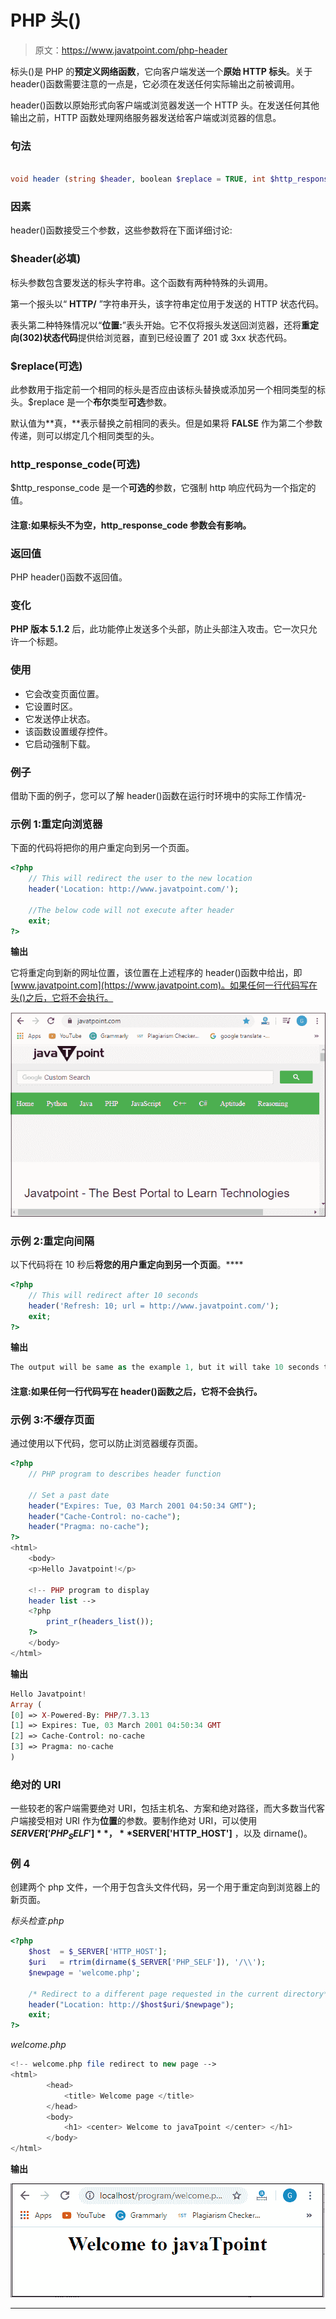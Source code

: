 # PHP 头()

> 原文：<https://www.javatpoint.com/php-header>

标头()是 PHP 的**预定义网络函数**，它向客户端发送一个**原始 HTTP 标头**。关于 header()函数需要注意的一点是，它必须在发送任何实际输出之前被调用。

header()函数以原始形式向客户端或浏览器发送一个 HTTP 头。在发送任何其他输出之前，HTTP 函数处理网络服务器发送给客户端或浏览器的信息。

### 句法

```php

void header (string $header, boolean $replace = TRUE, int $http_response_code)

```

### 因素

header()函数接受三个参数，这些参数将在下面详细讨论:

### $header(必填)

标头参数包含要发送的标头字符串。这个函数有两种特殊的头调用。

第一个报头以“ **HTTP/** ”字符串开头，该字符串定位用于发送的 HTTP 状态代码。

表头第二种特殊情况以“**位置:**”表头开始。它不仅将报头发送回浏览器，还将**重定向(302)状态代码**提供给浏览器，直到已经设置了 201 或 3xx 状态代码。

### $replace(可选)

此参数用于指定前一个相同的标头是否应由该标头替换或添加另一个相同类型的标头。$replace 是一个**布尔**类型**可选**参数。

默认值为**真，**表示替换之前相同的表头。但是如果将 **FALSE** 作为第二个参数传递，则可以绑定几个相同类型的头。

### http_response_code(可选)

$http_response_code 是一个**可选的**参数，它强制 http 响应代码为一个指定的值。

#### 注意:如果标头不为空，http_response_code 参数会有影响。

### 返回值

PHP header()函数不返回值。

### 变化

**PHP 版本 5.1.2** 后，此功能停止发送多个头部，防止头部注入攻击。它一次只允许一个标题。

### 使用

*   它会改变页面位置。
*   它设置时区。
*   它发送停止状态。
*   该函数设置缓存控件。
*   它启动强制下载。

### 例子

借助下面的例子，您可以了解 header()函数在运行时环境中的实际工作情况-

### 示例 1:重定向浏览器

下面的代码将把你的用户重定向到另一个页面。

```php
<?php
	// This will redirect the user to the new location
	header('Location: http://www.javatpoint.com/');

	//The below code will not execute after header
	exit;
?>

```

**输出**

它将重定向到新的网址位置，该位置在上述程序的 header()函数中给出，即[www.javatpoint.com](https://www.javatpoint.com)。如果任何一行代码写在头()之后，它将不会执行。

![PHP header()](img/3457eb3b5f3eb0fc97cb6d7be6e642aa.png)

### 示例 2:重定向间隔

以下代码将在 10 秒后**将您的用户重定向到另一个页面**。****

```php
<?php
	// This will redirect after 10 seconds
	header('Refresh: 10; url = http://www.javatpoint.com/');
	exit;
?>

```

**输出**

```php
The output will be same as the example 1, but it will take 10 seconds to load.

```

#### 注意:如果任何一行代码写在 header()函数之后，它将不会执行。

### 示例 3:不缓存页面

通过使用以下代码，您可以防止浏览器缓存页面。

```php
<?php
	// PHP program to describes header function 

	// Set a past date 
	header("Expires: Tue, 03 March 2001 04:50:34 GMT"); 
	header("Cache-Control: no-cache"); 
	header("Pragma: no-cache"); 
?>
<html> 
	<body> 
	<p>Hello Javatpoint!</p> 

	<!-- PHP program to display 
	header list --> 
	<?php 
		print_r(headers_list()); 
	?> 
	</body> 
</html>

```

**输出**

```php
Hello Javatpoint!
Array ( 
[0] => X-Powered-By: PHP/7.3.13 
[1] => Expires: Tue, 03 March 2001 04:50:34 GMT 
[2] => Cache-Control: no-cache 
[3] => Pragma: no-cache 
)

```

### 绝对的 URI

一些较老的客户端需要绝对 URI，包括主机名、方案和绝对路径，而大多数当代客户端接受相对 URI 作为**位置**的参数。要制作绝对 URI，可以使用 **$SERVER['PHP_SELF']** ， **$SERVER['HTTP_HOST']** ，以及 dirname()。

### 例 4

创建两个 php 文件，一个用于包含头文件代码，另一个用于重定向到浏览器上的新页面。

*标头检查.php*

```php
<?php
	$host  = $_SERVER['HTTP_HOST'];
	$uri   = rtrim(dirname($_SERVER['PHP_SELF']), '/\\');
	$newpage = 'welcome.php';

	/* Redirect to a different page requested in the current directory*/
	header("Location: http://$host$uri/$newpage");
	exit;
?>

```

*welcome.php*

```php
<!-- welcome.php file redirect to new page -->
<html>
		<head>
			<title> Welcome page </title>
		</head>
		<body>
			<h1> <center> Welcome to javaTpoint </center> </h1>
		</body>
</html>

```

**输出**

![PHP header()](img/aa1c6d15106086ef95be0619fc52e16f.png)

* * *